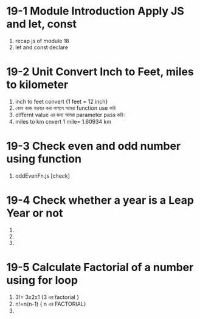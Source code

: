# 19-1 Module Introduction Apply JS and let, const
1. recap js of module 18
2. let and const  declare 

# 19-2 Unit Convert Inch to Feet, miles to kilometer
1. inch to feet convert {1 feet = 12 inch}
2. কোন কাজ বারবার করা লাগলে আমরা function use করি 
3. differnt value এর জন্য আমরা  parameter pass করি। 
4. miles to km cnvert 1 mile= 1.60934 km
# 19-3 Check even and odd number using function
1. oddEvenFn.js [check]
# 19-4 Check whether a year is a Leap Year or not 
1. 
2. 
3. 
# 19-5 Calculate Factorial of a number using for loop
1. 3!= 3x2x1 {3 এর factorial }
2. n!=n(n-1) { n এর  FACTORIAL}
3. 






















